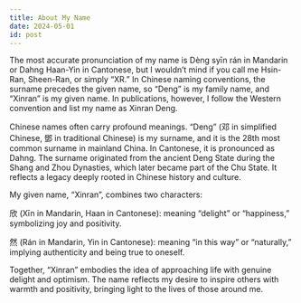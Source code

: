 ```yaml
---
title: About My Name
date: 2024-05-01
id: post
---
```


The most accurate pronunciation of my name is Dèng syīn rán in Mandarin or Dahng Haan-Yin in Cantonese, but I wouldn’t mind if you call me Hsin-Ran, Sheen-Ran, or simply “XR.” In Chinese naming conventions, the surname precedes the given name, so “Deng” is my family name, and “Xinran” is my given name. In publications, however, I follow the Western convention and list my name as Xinran Deng.

Chinese names often carry profound meanings. “Deng” (邓 in simplified Chinese, 鄧 in traditional Chinese) is my surname, and it is the 28th most common surname in mainland China. In Cantonese, it is pronounced as Dahng. The surname originated from the ancient Deng State during the Shang and Zhou Dynasties, which later became part of the Chu State. It reflects a legacy deeply rooted in Chinese history and culture.

My given name, “Xinran”, combines two characters:

欣 (Xīn in Mandarin, Haan in Cantonese): meaning “delight” or “happiness,” symbolizing joy and positivity.

然 (Rán in Mandarin, Yin in Cantonese): meaning “in this way” or “naturally,” implying authenticity and being true to oneself.

Together, “Xinran” embodies the idea of approaching life with genuine delight and optimism. The name reflects my desire to inspire others with warmth and positivity, bringing light to the lives of those around me.

